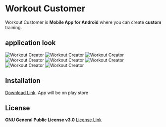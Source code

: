# Workout Customer
Workout Customer is **Mobile App for Android** where you can create **custom** training.
## application look
![Workout Creator](https://github.com/mati2251/WorkoutCustomer/blob/master/.github/Screen%20/menu-view.png) 
![Workout Creator](https://github.com/mati2251/WorkoutCustomer/blob/master/.github/Screen%20/creator-workout.png) 
![Workout Creator](https://github.com/mati2251/WorkoutCustomer/blob/master/.github/Screen%20/repeat-view.png) 
![Workout Creator](https://github.com/mati2251/WorkoutCustomer/blob/master/.github/Screen%20/exercise-repeat-creator.png) 
![Workout Creator](https://github.com/mati2251/WorkoutCustomer/blob/master/.github/Screen%20/exercise-time-creator.png) 
![Workout Creator](https://github.com/mati2251/WorkoutCustomer/blob/master/.github/Screen%20/exercise-view.png) 
![Workout Creator](https://github.com/mati2251/WorkoutCustomer/blob/master/.github/Screen%20/pause-view.png) 
![Workout Creator](https://github.com/mati2251/WorkoutCustomer/blob/master/.github/Screen%20/view-workout.png)
## Installation
[Download Link](https://drive.google.com/open?id=1MBW2nbjt_jH-URsYbYJkYYTO-h1LfyuY). App will be on play store
## License
**GNU General Public License v3.0** [License Link](https://github.com/mati2251/WorkoutCustomer/blob/master/LICENSE)